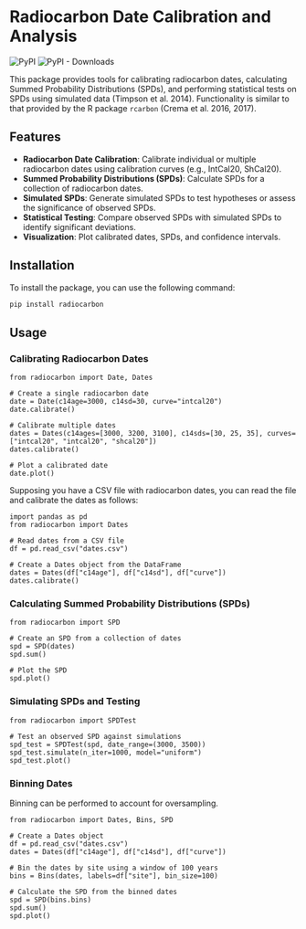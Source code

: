 # Radiocarbon Date Calibration and Analysis

![PyPI](https://img.shields.io/pypi/v/radiocarbon)
![PyPI - Downloads](https://img.shields.io/pypi/dm/radiocarbon)

This package provides tools for calibrating radiocarbon dates, calculating Summed Probability Distributions (SPDs), and performing statistical tests on SPDs using simulated data (Timpson et al. 2014).
Functionality is similar to that provided by the R package `rcarbon` (Crema et al. 2016, 2017).

## Features

- **Radiocarbon Date Calibration**: Calibrate individual or multiple radiocarbon dates using calibration curves (e.g., IntCal20, ShCal20).
- **Summed Probability Distributions (SPDs)**: Calculate SPDs for a collection of radiocarbon dates.
- **Simulated SPDs**: Generate simulated SPDs to test hypotheses or assess the significance of observed SPDs.
- **Statistical Testing**: Compare observed SPDs with simulated SPDs to identify significant deviations.
- **Visualization**: Plot calibrated dates, SPDs, and confidence intervals.

## Installation

To install the package, you can use the following command:

```bash
pip install radiocarbon
```

## Usage

### Calibrating Radiocarbon Dates

```
from radiocarbon import Date, Dates

# Create a single radiocarbon date
date = Date(c14age=3000, c14sd=30, curve="intcal20")
date.calibrate()

# Calibrate multiple dates
dates = Dates(c14ages=[3000, 3200, 3100], c14sds=[30, 25, 35], curves=["intcal20", "intcal20", "shcal20"])
dates.calibrate()

# Plot a calibrated date
date.plot()
```

Supposing you have a CSV file with radiocarbon dates, you can read the file and calibrate the dates as follows:

```
import pandas as pd
from radiocarbon import Dates

# Read dates from a CSV file
df = pd.read_csv("dates.csv")

# Create a Dates object from the DataFrame
dates = Dates(df["c14age"], df["c14sd"], df["curve"])
dates.calibrate()
```

### Calculating Summed Probability Distributions (SPDs)

```
from radiocarbon import SPD

# Create an SPD from a collection of dates
spd = SPD(dates)
spd.sum()

# Plot the SPD
spd.plot()
```

### Simulating SPDs and Testing

```
from radiocarbon import SPDTest

# Test an observed SPD against simulations
spd_test = SPDTest(spd, date_range=(3000, 3500))
spd_test.simulate(n_iter=1000, model="uniform")
spd_test.plot()
```

### Binning Dates

Binning can be performed to account for oversampling.

```
from radiocarbon import Dates, Bins, SPD

# Create a Dates object
df = pd.read_csv("dates.csv")
dates = Dates(df["c14age"], df["c14sd"], df["curve"])

# Bin the dates by site using a window of 100 years
bins = Bins(dates, labels=df["site"], bin_size=100)

# Calculate the SPD from the binned dates
spd = SPD(bins.bins)
spd.sum()
spd.plot()
```
